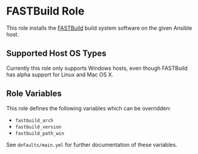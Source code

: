 FASTBuild Role
==============

This role installs the [FASTBuild][fastbuild] build system software on the given
Ansible host.


Supported Host OS Types
-----------------------

Currently this role only supports Windows hosts, even though FASTBuild has alpha
support for Linux and Mac OS X.


Role Variables
--------------

This role defines the following variables which can be overridden:

- `fastbuild_arch`
- `fastbuild_version`
- `fastbuild_path_win`

See `defaults/main.yml` for further documentation of these variables.


[fastbuild]: http://fastbuild.org
